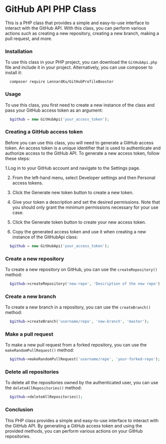 # GitHub API PHP Class
This is a PHP class that provides a simple and easy-to-use interface to interact with the GitHub API. With this class, you can perform various actions such as creating a new repository, creating a new branch, making a pull request, and more.

### Installation
To use this class in your PHP project, you can download the `GitHubApi.php` file and include it in your project. Alternatively, you can use composer to install it:

```
  composer require LennardKu/GitHubProfileBooster
```

### Usage
To use this class, you first need to create a new instance of the class and pass your GitHub access token as an argument:

``` php
  $github = new GitHubApi('your_access_token');
```

### Creating a GitHub access token
Before you can use this class, you will need to generate a GitHub access token. An access token is a unique identifier that is used to authenticate and authorize access to the GitHub API. To generate a new access token, follow these steps:

  1.Log in to your GitHub account and navigate to the Settings page.

  2. From the left-hand menu, select Developer settings and then Personal access tokens.

  3. Click the Generate new token button to create a new token.

  4. Give your token a description and set the desired permissions. Note that you should only grant the minimum permissions necessary for your use case.

  5. Click the Generate token button to create your new access token.

  6. Copy the generated access token and use it when creating a new instance of the GitHubApi class:

``` php
  $github = new GitHubApi('your_access_token');
```

### Create a new repository
To create a new repository on GitHub, you can use the `createRepository()` method:

``` php
  $github->createRepository('new-repo', 'Description of the new repo');
 ```

### Create a new branch
To create a new branch in a repository, you can use the `createBranch()` method:

``` php 
  $github->createBranch('username/repo', 'new-branch', 'master');
```

### Make a pull request
To make a new pull request from a forked repository, you can use the `makeRandomPullRequest()` method:

``` php
  $github->makeRandomPullRequest('username/repo', 'your-forked-repo');
```

### Delete all repositories
To delete all the repositories owned by the authenticated user, you can use the `deleteAllRepositories()` method:

``` php
  $github->deleteAllRepositories();
```

### Conclusion
This PHP class provides a simple and easy-to-use interface to interact with the GitHub API. By generating a GitHub access token and using the provided methods, you can perform various actions on your GitHub repositories.



 
